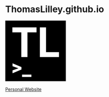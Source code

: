 # ThomasLilley.github.io
![Site Logo](https://github.com/ThomasLilley/ThomasLilley.github.io/raw/master/android-chrome-192x192.png)

[Personal Website](http://www.thomaslilley.co.uk)
